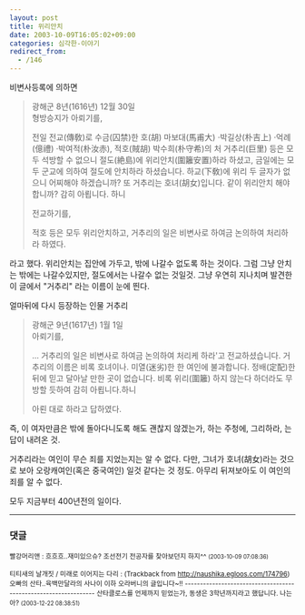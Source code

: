 ```yaml
---
layout: post
title: 위리안치
date: 2003-10-09T16:05:02+09:00
categories: 심각한-이야기
redirect_from:
  - /146
---
```


비변사등록에 의하면

> 광해군 8년(1616년) 12월 30일  
> 형방승지가 아뢰기를,
> 
> 전일 전교(傳敎)로 수금(囚禁)한 호(胡) 마보대(馬甫大) ·박길상(朴吉上) ·억례(億禮) ·박여적(朴汝赤), 적호(賊胡) 박수희(朴守希)의 처 거추리(巨里) 등은 모두 석방할 수 없으니 절도(絶島)에 위리안치(圍籬安置)하라 하셨고, 금일에는 모두 군교에 의하여 절도에 안치하라 하셨습니다. 하교(下敎)에 위리 두 글자가 없으니 어찌해야 하겠습니까? 또 거추리는 호녀(胡女)입니다. 같이 위리안치 해야 합니까? 감히 아룁니다. 하니
> 
> 전교하기를,
> 
> 적호 등은 모두 위리안치하고, 거추리의 일은 비변사로 하여금 논의하여 처리하라 하였다.

라고 했다. 위리안치는 집안에 가두고, 밖에 나갈수 없도록 하는 것이다. 그럼 그냥 안치는 밖에는 나갈수있지만, 절도에서는 나갈수 없는 것일것. 그냥 우연히 지나치며 발견한 이 글에서 "거추리" 라는 이름이 눈에 띈다.

얼마뒤에 다시 등장하는 인물 거추리

> 광해군 9년(1617년) 1월 1일  
> 아뢰기를,
> 
> ... 거추리의 일은 비변사로 하여금 논의하여 처리케 하라'고 전교하셨습니다. 거추리의 이름은 비록 호녀이나. 미열(迷劣)한 한 여인에 불과합니다. 정배(定配)한 뒤에 믿고 달아날 만한 곳이 없습니다. 비록 위리(圍籬) 하지 않는다 하더라도 무방할 듯하여 감히 아룁니다.하니
> 
> 아뢴 대로 하라고 답하였다.

즉, 이 여자만큼은 밖에 돌아다니도록 해도 괜찮지 않겠는가, 하는 주청에, 그리하라, 는 답이 내려온 것.
 
거추리라는 여인이 무슨 죄를 지었는지는 알 수 없다. 다만, 그녀가 호녀(胡女)라는 것으로 보아 오랑캐여인(혹은 중국여인) 일것 같다는 것 정도. 아무리 뒤져보아도 이 여인의 죄를 알 수 없다.

모두 지금부터 400년전의 일이다.

* * *

### 댓글



<!--- cmt:310 --->
<!--- mail: --->
<!--- parent:0 --->

<small>빨강머리앤 : 흐흐흐..재미있으슈?  조선전기 전공자를 찾아보던지 하지^^ <small>(2003-10-09 07:08:36)</small></small>


<!--- cmt:311 --->
<!--- mail: --->
<!--- parent:0 --->

<small>티티새의 날개짓 / 미래로 이어지는 다리 : <!-- ping:311 ---> (Trackback from <a href='http://naushika.egloos.com/174796'>http://naushika.egloos.com/174796</a>) 오빠의 산타..육백만달라의 사나이 이하 오라버니의 글입니다~!! ---------------------------------------------------------------- 산타클로스를 언제까지 믿었는가, 동생은 3학년까지라고 했답니다. 나는 아? <small>(2003-12-22 08:38:51)</small></small>

